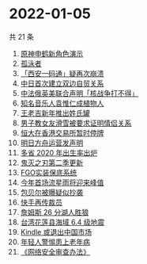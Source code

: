 # 2022-01-05

共 21 条

<!-- BEGIN -->
<!-- 最后更新时间 Wed Jan 05 2022 08:51:47 GMT+0800 (China Standard Time) -->

1. [原神申鹤新角色演示](https://www.zhihu.com/search?q=原神)
1. [孤泳者](https://www.zhihu.com/search?q=孤泳者)
1. [「西安一码通」疑再次崩溃](https://www.zhihu.com/search?q=西安一码通)
1. [中日首次建立双边自贸关系](https://www.zhihu.com/search?q=中日双边自贸关系)
1. [中法俄英美联合声明「核战争打不得」](https://www.zhihu.com/search?q=五核武器国家发表联合声明)
1. [知名音乐人袁惟仁成植物人](https://www.zhihu.com/search?q=袁惟仁)
1. [王老吉新年推出姓氏罐](https://www.zhihu.com/search?q=王老吉)
1. [男子教女友滑雪被要求证明情侣关系](https://www.zhihu.com/search?q=云佛山滑雪场)
1. [恒大在香港交易所暂时停牌](https://www.zhihu.com/search?q=恒大)
1. [明日方舟运营发声明](https://www.zhihu.com/search?q=明日方舟)
1. [多省 2020 年出生率出炉](https://www.zhihu.com/search?q=2020年出生率)
1. [鬼灭之刃第二季更新](https://www.zhihu.com/search?q=鬼灭之刃)
1. [FGO实装保底系统](https://www.zhihu.com/search?q=fgo)
1. [今年首场流星雨将迎来峰值](https://www.zhihu.com/search?q=象限仪流星雨)
1. [包贝尔被曝疑似抄袭](https://www.zhihu.com/search?q=包贝尔抄袭)
1. [快手再传裁员](https://www.zhihu.com/search?q=快手裁员)
1. [詹姆斯 26 分湖人胜狼](https://www.zhihu.com/search?q=湖人)
1. [台湾花莲县海域 6.4 级地震](https://www.zhihu.com/search?q=台湾地震)
1. [Kindle 或退出中国市场](https://www.zhihu.com/search?q=Kindle)
1. [年轻人警惕患上老年病](https://www.zhihu.com/search?q=令人心动的offer)
1. [《网络安全审查办法》](https://www.zhihu.com/search?q=网络安全审查办法)

<!-- END -->
